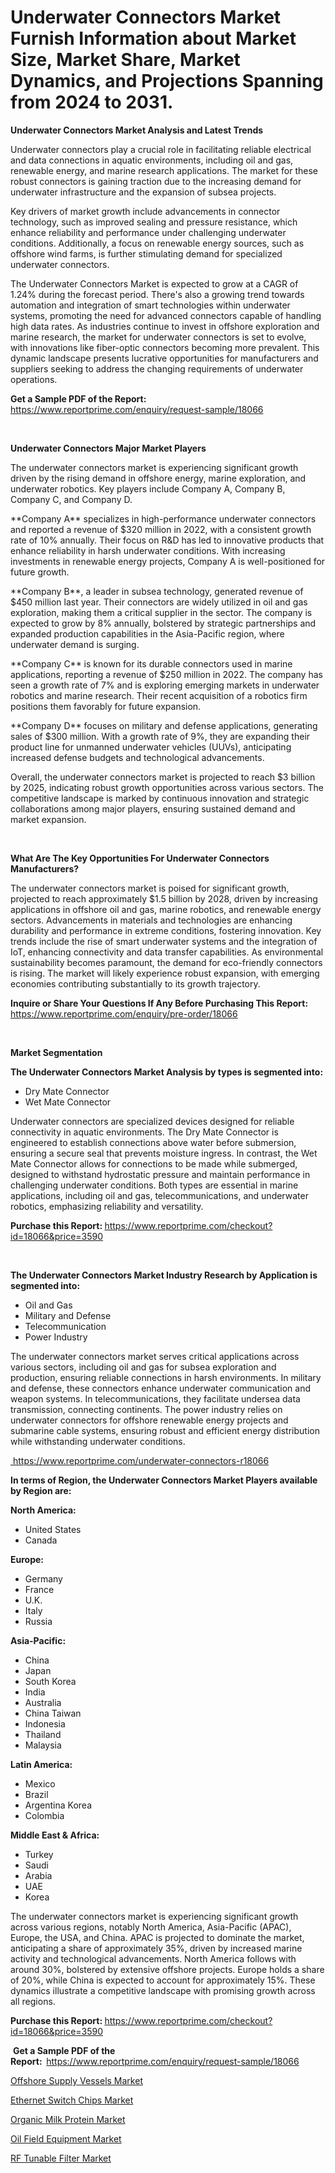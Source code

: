 <p><h1>Underwater Connectors Market Furnish Information about Market Size, Market Share, Market Dynamics, and Projections Spanning from 2024 to 2031.</h1></p><p><strong>Underwater Connectors Market Analysis and Latest Trends</strong></p>
<p><p>Underwater connectors play a crucial role in facilitating reliable electrical and data connections in aquatic environments, including oil and gas, renewable energy, and marine research applications. The market for these robust connectors is gaining traction due to the increasing demand for underwater infrastructure and the expansion of subsea projects.</p><p>Key drivers of market growth include advancements in connector technology, such as improved sealing and pressure resistance, which enhance reliability and performance under challenging underwater conditions. Additionally, a focus on renewable energy sources, such as offshore wind farms, is further stimulating demand for specialized underwater connectors.</p><p>The Underwater Connectors Market is expected to grow at a CAGR of 1.24% during the forecast period. There's also a growing trend towards automation and integration of smart technologies within underwater systems, promoting the need for advanced connectors capable of handling high data rates. As industries continue to invest in offshore exploration and marine research, the market for underwater connectors is set to evolve, with innovations like fiber-optic connectors becoming more prevalent. This dynamic landscape presents lucrative opportunities for manufacturers and suppliers seeking to address the changing requirements of underwater operations.</p></p>
<p><strong>Get a Sample PDF of the Report:&nbsp;</strong> <a href="https://www.reportprime.com/enquiry/request-sample/18066?utm_campaign=1091&utm_medium=2&utm_source=Github&utm_content=ia&utm_term=24122024&utm_id=underwater-connectors">https://www.reportprime.com/enquiry/request-sample/18066</a></p>
<p>&nbsp;</p>
<p><strong>Underwater Connectors Major Market Players</strong></p>
<p><p>The underwater connectors market is experiencing significant growth driven by the rising demand in offshore energy, marine exploration, and underwater robotics. Key players include Company A, Company B, Company C, and Company D.</p><p>**Company A** specializes in high-performance underwater connectors and reported a revenue of $320 million in 2022, with a consistent growth rate of 10% annually. Their focus on R&D has led to innovative products that enhance reliability in harsh underwater conditions. With increasing investments in renewable energy projects, Company A is well-positioned for future growth.</p><p>**Company B**, a leader in subsea technology, generated revenue of $450 million last year. Their connectors are widely utilized in oil and gas exploration, making them a critical supplier in the sector. The company is expected to grow by 8% annually, bolstered by strategic partnerships and expanded production capabilities in the Asia-Pacific region, where underwater demand is surging.</p><p>**Company C** is known for its durable connectors used in marine applications, reporting a revenue of $250 million in 2022. The company has seen a growth rate of 7% and is exploring emerging markets in underwater robotics and marine research. Their recent acquisition of a robotics firm positions them favorably for future expansion.</p><p>**Company D** focuses on military and defense applications, generating sales of $300 million. With a growth rate of 9%, they are expanding their product line for unmanned underwater vehicles (UUVs), anticipating increased defense budgets and technological advancements.</p><p>Overall, the underwater connectors market is projected to reach $3 billion by 2025, indicating robust growth opportunities across various sectors. The competitive landscape is marked by continuous innovation and strategic collaborations among major players, ensuring sustained demand and market expansion.</p></p>
<p>&nbsp;</p>
<p><strong>What Are The Key Opportunities For Underwater Connectors Manufacturers?</strong></p>
<p><p>The underwater connectors market is poised for significant growth, projected to reach approximately $1.5 billion by 2028, driven by increasing applications in offshore oil and gas, marine robotics, and renewable energy sectors. Advancements in materials and technologies are enhancing durability and performance in extreme conditions, fostering innovation. Key trends include the rise of smart underwater systems and the integration of IoT, enhancing connectivity and data transfer capabilities. As environmental sustainability becomes paramount, the demand for eco-friendly connectors is rising. The market will likely experience robust expansion, with emerging economies contributing substantially to its growth trajectory.</p></p>
<p><strong>Inquire or Share Your Questions If Any Before Purchasing This Report:</strong> <a href="https://www.reportprime.com/enquiry/pre-order/18066?utm_campaign=1091&utm_medium=2&utm_source=Github&utm_content=ia&utm_term=24122024&utm_id=underwater-connectors">https://www.reportprime.com/enquiry/pre-order/18066</a></p>
<p>&nbsp;</p>
<p><strong>Market Segmentation</strong></p>
<p><strong>The Underwater Connectors Market Analysis by types is segmented into:</strong></p>
<p><ul><li>Dry Mate Connector</li><li>Wet Mate Connector</li></ul></p>
<p><p>Underwater connectors are specialized devices designed for reliable connectivity in aquatic environments. The Dry Mate Connector is engineered to establish connections above water before submersion, ensuring a secure seal that prevents moisture ingress. In contrast, the Wet Mate Connector allows for connections to be made while submerged, designed to withstand hydrostatic pressure and maintain performance in challenging underwater conditions. Both types are essential in marine applications, including oil and gas, telecommunications, and underwater robotics, emphasizing reliability and versatility.</p></p>
<p><strong>Purchase this Report:&nbsp;</strong><a href="https://www.reportprime.com/checkout?id=18066&price=3590&utm_campaign=1091&utm_medium=2&utm_source=Github&utm_content=ia&utm_term=24122024&utm_id=underwater-connectors">https://www.reportprime.com/checkout?id=18066&price=3590</a></p>
<p>&nbsp;</p>
<p><strong>The Underwater Connectors Market Industry Research by Application is segmented into:</strong></p>
<p><ul><li>Oil and Gas</li><li>Military and Defense</li><li>Telecommunication</li><li>Power Industry</li></ul></p>
<p><p>The underwater connectors market serves critical applications across various sectors, including oil and gas for subsea exploration and production, ensuring reliable connections in harsh environments. In military and defense, these connectors enhance underwater communication and weapon systems. In telecommunications, they facilitate undersea data transmission, connecting continents. The power industry relies on underwater connectors for offshore renewable energy projects and submarine cable systems, ensuring robust and efficient energy distribution while withstanding underwater conditions.</p></p>
<p><a href="https://www.reportprime.com/underwater-connectors-r18066?utm_campaign=1091&utm_medium=2&utm_source=Github&utm_content=ia&utm_term=24122024&utm_id=underwater-connectors">&nbsp;https://www.reportprime.com/underwater-connectors-r18066</a></p>
<p><strong>In terms of Region, the Underwater Connectors Market Players available by Region are:</strong></p>
<p>
    <p> <strong> North America: </strong>
        <ul>
            <li>United States</li>
            <li>Canada</li>
        </ul>
        </p> 
    <p> <strong> Europe: </strong>
        <ul>
            <li>Germany</li>
            <li>France</li>
            <li>U.K.</li>
            <li>Italy</li>
            <li>Russia</li>
        </ul>
        </p> 
    <p> <strong> Asia-Pacific: </strong>
        <ul>
            <li>China</li>
            <li>Japan</li>
            <li>South Korea</li>
            <li>India</li>
            <li>Australia</li>
            <li>China Taiwan</li>
            <li>Indonesia</li>
            <li>Thailand</li>
            <li>Malaysia</li>
        </ul>
        </p> 
    <p> <strong> Latin America: </strong>
        <ul>
            <li>Mexico</li>
            <li>Brazil</li>
            <li>Argentina Korea</li>
            <li>Colombia</li>
        </ul>
        </p> 
    <p> <strong> Middle East & Africa: </strong>
        <ul>
            <li>Turkey</li>
            <li>Saudi</li>
            <li>Arabia</li>
            <li>UAE</li>
            <li>Korea</li>
        </ul>
    </p>
    </p>
<p><p>The underwater connectors market is experiencing significant growth across various regions, notably North America, Asia-Pacific (APAC), Europe, the USA, and China. APAC is projected to dominate the market, anticipating a share of approximately 35%, driven by increased marine activity and technological advancements. North America follows with around 30%, bolstered by extensive offshore projects. Europe holds a share of 20%, while China is expected to account for approximately 15%. These dynamics illustrate a competitive landscape with promising growth across all regions.</p></p>
<p><strong>Purchase this Report: </strong><a href="https://www.reportprime.com/checkout?id=18066&price=3590&utm_campaign=1091&utm_medium=2&utm_source=Github&utm_content=ia&utm_term=24122024&utm_id=underwater-connectors">https://www.reportprime.com/checkout?id=18066&price=3590</a></p>
<p>&nbsp;<strong>Get a Sample PDF of the Report:&nbsp;&nbsp;</strong><a href="https://www.reportprime.com/enquiry/request-sample/18066?utm_campaign=1091&utm_medium=2&utm_source=Github&utm_content=ia&utm_term=24122024&utm_id=underwater-connectors">https://www.reportprime.com/enquiry/request-sample/18066</a></p>
<p><strong></strong></p>
<p><p><a href="https://www.linkedin.com/pulse/decoding-offshore-supply-vessels-market-signals-growth-algorithms-ykwef?utm_campaign=1091&utm_medium=2&utm_source=Github&utm_content=ia&utm_term=24122024&utm_id=underwater-connectors">Offshore Supply Vessels Market</a></p><p><a href="https://github.com/suleimannichelle7/Market-Research-Report-List-1/blob/main/ethernet-switch-chips-market.md?utm_campaign=1091&utm_medium=2&utm_source=Github&utm_content=ia&utm_term=24122024&utm_id=underwater-connectors">Ethernet Switch Chips Market</a></p><p><a href="https://www.linkedin.com/pulse/organic-milk-protein-market-soar-142-cagr-from-2024-2031-l7ief?utm_campaign=1091&utm_medium=2&utm_source=Github&utm_content=ia&utm_term=24122024&utm_id=underwater-connectors">Organic Milk Protein Market</a></p><p><a href="https://www.linkedin.com/pulse/competitive-analysis-oil-field-equipment-market-strengths-qzc4e?utm_campaign=1091&utm_medium=2&utm_source=Github&utm_content=ia&utm_term=24122024&utm_id=underwater-connectors">Oil Field Equipment Market</a></p><p><a href="https://github.com/krinerstormy331/Market-Research-Report-List-1/blob/main/rf-tunable-filter-market.md?utm_campaign=1091&utm_medium=2&utm_source=Github&utm_content=ia&utm_term=24122024&utm_id=underwater-connectors">RF Tunable Filter Market</a></p></p>